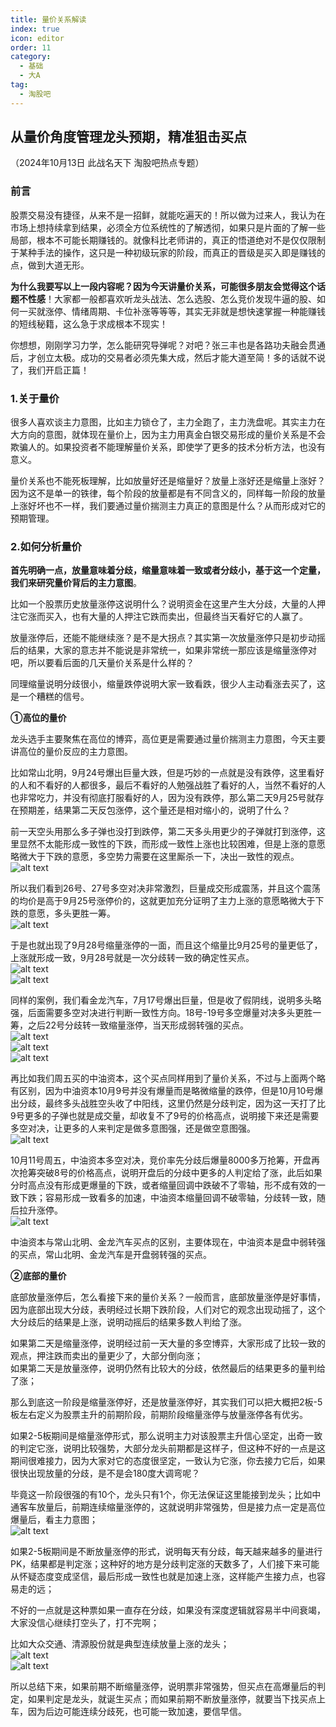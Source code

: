 ```yaml
---
title: 量价关系解读
index: true
icon: editor
order: 11
category:
  - 基础
  - 大A
tag:
  - 淘股吧
---
```


## 从量价角度管理龙头预期，精准狙击买点  

（2024年10月13日 此战名天下 淘股吧热点专题）

### 前言  

股票交易没有捷径，从来不是一招鲜，就能吃遍天的！所以做为过来人，我认为在市场上想持续拿到结果，必须全方位系统性的了解透彻，如果只是片面的了解一些局部，根本不可能长期赚钱的。就像科比老师讲的，真正的悟道绝对不是仅仅限制于某种手法的操作，这只是一种初级玩家的阶段，而真正的晋级是买入即是赚钱的点，做到大道无形。  

**为什么我要写以上一段内容呢？因为今天讲量价关系，可能很多朋友会觉得这个话题不性感**！大家都一般都喜欢听龙头战法、怎么选股、怎么竞价发现牛逼的股、如何一买就涨停、情绪周期、卡位补涨等等等，其实无非就是想快速掌握一种能赚钱的短线秘籍，这么急于求成根本不现实！  

你想想，刚刚学习力学，怎么能研究导弹呢？对吧？张三丰也是各路功夫融会贯通后，才创立太极。成功的交易者必须先集大成，然后才能大道至简！多的话就不说了，我们开启正篇！  

### 1.关于量价  

很多人喜欢谈主力意图，比如主力锁仓了，主力全跑了，主力洗盘呢。其实主力在大方向的意图，就体现在量价上，因为主力用真金白银交易形成的量价关系是不会欺骗人的。如果投资者不能理解量价关系，即使学了更多的技术分析方法，也没有意义。  

量价关系也不能死板理解，比如放量好还是缩量好？放量上涨好还是缩量上涨好？因为这不是单一的铁律，每个阶段的放量都是有不同含义的，同样每一阶段的放量上涨好坏也不一样，我们要通过量价揣测主力真正的意图是什么？从而形成对它的预期管理。  

### 2.如何分析量价  

**首先明确一点，放量意味着分歧，缩量意味着一致或者分歧小，基于这一个定量，我们来研究量价背后的主力意图**。  

比如一个股票历史放量涨停这说明什么？说明资金在这里产生大分歧，大量的人押注它涨而买入，也有大量的人押注它跌而卖出，但最终当天看好它的人赢了。  

放量涨停后，还能不能继续涨？是不是大拐点？其实第一次放量涨停只是初步动摇后的结果，大家的意志并不能说是非常统一，如果非常统一那应该是缩量涨停对吧，所以要看后面的几天量价关系是什么样的？  

同理缩量说明分歧很小，缩量跌停说明大家一致看跌，很少人主动看涨去买了，这是一个糟糕的信号。  

**①高位的量价**  

龙头选手主要聚焦在高位的博弈，高位更是需要通过量价揣测主力意图，今天主要讲高位的量价反应的主力意图。  

比如常山北明，9月24号爆出巨量大跌，但是巧妙的一点就是没有跌停，这里看好的人和不看好的人都很多，最后不看好的人勉强战胜了看好的人，当然不看好的人也非常吃力，并没有彻底打服看好的人，因为没有跌停，那么第二天9月25号就存在预期差，结果第二天反包涨停，这个量还是相对缩小的，说明了什么？  

前一天空头用那么多子弹也没打到跌停，第二天多头用更少的子弹就打到涨停，这里显然不太能形成一致性的下跌，而形成一致性上涨也比较困难，但是上涨的意愿略微大于下跌的意愿，多空势力需要在这里厮杀一下，决出一致性的观点。  
![alt text](640.jpg)  

所以我们看到26号、27号多空对决非常激烈，巨量成交形成震荡，并且这个震荡的均价是高于9月25号涨停价的，这就更加充分证明了主力上涨的意愿略微大于下跌的意愿，多头更胜一筹。  
![alt text](640-1.jpg)  

于是也就出现了9月28号缩量涨停的一面，而且这个缩量比9月25号的量更低了，上涨就形成一致，9月28号就是一次分歧转一致的确定性买点。  
![alt text](640-2.jpg)  
![alt text](640-3.jpg)  

同样的案例，我们看金龙汽车，7月17号爆出巨量，但是收了假阴线，说明多头略强，后面需要多空对决进行判断一致性方向。18号-19号多空爆量对决多头更胜一筹，之后22号分歧转一致缩量涨停，当天形成弱转强的买点。  
![alt text](640-4.jpg)  
![alt text](640-5.jpg)  
![alt text](640-6.jpg)  

再比如我们周五买的中油资本，这个买点同样用到了量价关系，不过与上面两个略有区别，因为中油资本10月9号并没有爆量而是略微缩量的跌停，但是10月10号爆出分歧，最终多头战胜空头收了中阳线，这里仍然是分歧判定，因为这一天打了比9号更多的子弹也就是成交量，却收复不了9号的价格高点，说明接下来还是需要多空对决，让更多的人来判定是做多意图强，还是做空意图强。  
![alt text](640-7.jpg)  

10月11号周五，中油资本多空对决，竞价率先分歧后爆量8000多万抢筹，开盘再次抢筹突破8号的价格高点，说明开盘后的分歧中更多的人判定给了涨，此后如果分时高点没有形成更爆量的下跌，或者缩量回调中跌破不了零轴，形不成有效的一致下跌；容易形成一致看多的加速，中油资本缩量回调不破零轴，分歧转一致，随后拉升涨停。  
![alt text](640-8.jpg)  

中油资本与常山北明、金龙汽车买点的区别，主要体现在，中油资本是盘中弱转强的买点，常山北明、金龙汽车是开盘弱转强的买点。  

**②底部的量价**  

底部放量涨停后，怎么看接下来的量价关系？一般而言，底部放量涨停是好事情，因为底部出现大分歧，表明经过长期下跌阶段，人们对它的观念出现动摇了，这个大分歧后的结果是上涨，说明动摇后的结果多数人判给了涨。  

如果第二天是缩量涨停，说明经过前一天大量的多空博弈，大家形成了比较一致的观点，押注跌而卖出的量更少了，大部分倒向涨；  
如果第二天是放量涨停，说明仍然有比较大的分歧，依然最后的结果更多的量判给了涨；  

那么到底这一阶段是缩量涨停好，还是放量涨停好，其实我们可以把大概把2板-5板左右定义为股票主升的前期阶段，前期阶段缩量涨停与放量涨停各有优劣。  

如果2-5板期间是缩量涨停形式，那么说明主力对该股票主升信心坚定，出奇一致的判定它涨，说明比较强势，大部分龙头前期都是这样子，但这种不好的一点是这期间很难接力，因为大家对它的态度很坚定，一致认为它涨，你去接力它后，如果很快出现放量的分歧，是不是会180度大调弯呢？  

毕竟这一阶段很强的有10个，龙头只有1个，你无法保证这里能接到龙头；比如中通客车放量后，前期连续缩量涨停的，这就说明非常强势，但是接力点一定是高位爆量后，看主力意图；  
![alt text](640-9.jpg)  

如果2-5板期间是不断放量涨停的形式，说明每天有分歧，每天越来越多的量进行PK，结果都是判定涨；这种好的地方是分歧判定涨的天数多了，人们接下来可能从怀疑态度变成坚信，最后形成一致性也就是加速上涨，这样能产生接力点，也容易走的远；  

不好的一点就是这种票如果一直存在分歧，如果没有深度逻辑就容易半中间衰竭，大家没信心继续打空头了，打不完啊；  

比如大众交通、清源股份就是典型连续放量上涨的龙头；  
![alt text](640-10.jpg)  
![alt text](640-11.jpg)  

所以总结下来，如果前期不断缩量涨停，说明票非常强势，但买点在高爆量后的判定，如果判定是龙头，就诞生买点；而如果前期不断放量涨停，就要当下找买点上车，因为后边可能连续分歧死，也可能一致加速，要信早信。  
